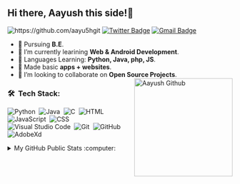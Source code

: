 <!-- - 👋 Hi, I’m @aayu5hgit
- 👀 I’m currently pursuing B.Tech
- 🌱 Beginner web developer, andriod developer
- 🌱 Currently Learning Python, Java, php, JS -->

## Hi there, Aayush this side!👀


<img src="https://komarev.com/ghpvc/?username=aayu5hgit" alt="https://github.com/aayu5hgit" /> [![Twitter Badge](https://img.shields.io/badge/-_aayu5h-00acee?style=flat&logo=Twitter&logoColor=white)](https://twitter.com/_aayu5h "Follow me on Twitter")  [![Gmail Badge](https://img.shields.io/badge/-amtalreja02@gmail.com-c14438?style=flat&logo=Gmail&logoColor=white)](mailto:amtalreja02@gmail.com "Connect via Email")

- 🔭 Pursuing **B.E**.
- 🌱 I’m currently learining **Web & Android Development**.
- 🌱 Languages Learning: **Python, Java, php, JS**.
- 📍  Made basic **apps + websites**. 
- 👯 I’m looking to collaborate on **Open Source Projects**.
    <img height="220em" align="right" src="https://cdn-icons-png.flaticon.com/512/560/560216.png" alt="Aayush Github"/>

### 🛠 &nbsp;Tech Stack:

![Python](https://img.shields.io/badge/-Python-05122A?style=flat&logo=python)&nbsp;
![Java](https://img.shields.io/badge/-Java-05122A?style=flat&logo=Java&logoColor=FFA518)&nbsp;
![C](https://img.shields.io/badge/-C-05122A?style=flat&logo=C&logoColor=A8B9CC)&nbsp;
![HTML](https://img.shields.io/badge/-HTML-05122A?style=flat&logo=HTML5)&nbsp;
![JavaScript](https://img.shields.io/badge/-JavaScript-05122A?style=flat&logo=javascript)&nbsp;
![CSS](https://img.shields.io/badge/-CSS-05122A?style=flat&logo=CSS3&logoColor=1572B6)&nbsp;
![Visual Studio Code](https://img.shields.io/badge/-Visual%20Studio%20Code-05122A?style=flat&logo=visual-studio-code&logoColor=007ACC)&nbsp;
![Git](https://img.shields.io/badge/-Git-05122A?style=flat&logo=git)&nbsp;
![GitHub](https://img.shields.io/badge/-GitHub-05122A?style=flat&logo=github)&nbsp;
![AdobeXd](https://img.shields.io/badge/-AdobeXd-05122A?style=plastic&logo=adobexd)&nbsp;

<details>
  <summary>My GitHub Public Stats :computer:</summary>
  <br/>
  
<!--   <p align="center">
    <img height="150" width="120" src="https://github.com/omagrawal1111/imagebot/blob/main/left-wing.png">
    <img align="center" src="https://github-readme-stats.vercel.app/api?username=aayu5hgit&theme=dark&show_icons=true"/>
    <img height="150" width="120" src="https://github.com/kamleshjoshi8102/imgbot/blob/main/right.png">
  </p> -->
  <p align="center">
  <a>
   <img height="auto" width="60%" align="left" src="https://github-readme-streak-stats.herokuapp.com/?user=aayu5hgit&theme=prussian&hide_border=true"/>
<!--    <img height="150" width="120" src="https://github.com/kamleshjoshi8102/imgbot/blob/main/right.png"> -->
</p>
<br/>  
    
<!--   <h2><summary align="center">Github Stats 📈</summary></h2>
<br/>  
<div>
<a href="https://newgithub-readme-stats.vercel.app/api?username=aayu5hgit&show_icons=true&count_private=true&theme=radical">
  <img  align="left" src="https://newgithub-readme-stats.vercel.app/api?username=kamleshjoshi8102&show_icons=true&count_private=true&theme=radical"  />
</a>
<a href="https://github-readme-stats.vercel.app/api/top-langs/?username=aayu5hgit&hide=php&theme=radical">
  <img align="right" src="https://github-readme-stats.vercel.app/api/top-langs/?username=kamleshjoshi8102&hide=jupyter Notebook,php&theme=radical" height="195" width="250" />
</a>
</div> -->

</details>

